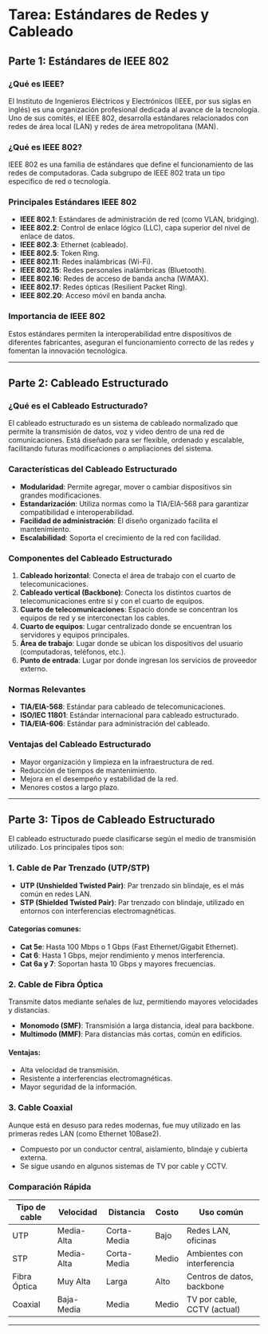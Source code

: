 # Tarea: Estándares de Redes y Cableado

## Parte 1: Estándares de IEEE 802

### ¿Qué es IEEE?

El Instituto de Ingenieros Eléctricos y Electrónicos (IEEE, por sus siglas en inglés) es una organización profesional dedicada al avance de la tecnología. Uno de sus comités, el IEEE 802, desarrolla estándares relacionados con redes de área local (LAN) y redes de área metropolitana (MAN).

### ¿Qué es IEEE 802?

IEEE 802 es una familia de estándares que define el funcionamiento de las redes de computadoras. Cada subgrupo de IEEE 802 trata un tipo específico de red o tecnología.

### Principales Estándares IEEE 802

- **IEEE 802.1**: Estándares de administración de red (como VLAN, bridging).
- **IEEE 802.2**: Control de enlace lógico (LLC), capa superior del nivel de enlace de datos.
- **IEEE 802.3**: Ethernet (cableado).
- **IEEE 802.5**: Token Ring.
- **IEEE 802.11**: Redes inalámbricas (Wi-Fi).
- **IEEE 802.15**: Redes personales inalámbricas (Bluetooth).
- **IEEE 802.16**: Redes de acceso de banda ancha (WiMAX).
- **IEEE 802.17**: Redes ópticas (Resilient Packet Ring).
- **IEEE 802.20**: Acceso móvil en banda ancha.

### Importancia de IEEE 802

Estos estándares permiten la interoperabilidad entre dispositivos de diferentes fabricantes, aseguran el funcionamiento correcto de las redes y fomentan la innovación tecnológica.

---

## Parte 2: Cableado Estructurado

### ¿Qué es el Cableado Estructurado?

El cableado estructurado es un sistema de cableado normalizado que permite la transmisión de datos, voz y video dentro de una red de comunicaciones. Está diseñado para ser flexible, ordenado y escalable, facilitando futuras modificaciones o ampliaciones del sistema.

### Características del Cableado Estructurado

- **Modularidad**: Permite agregar, mover o cambiar dispositivos sin grandes modificaciones.
- **Estandarización**: Utiliza normas como la TIA/EIA-568 para garantizar compatibilidad e interoperabilidad.
- **Facilidad de administración**: El diseño organizado facilita el mantenimiento.
- **Escalabilidad**: Soporta el crecimiento de la red con facilidad.

### Componentes del Cableado Estructurado

1. **Cableado horizontal**: Conecta el área de trabajo con el cuarto de telecomunicaciones.
2. **Cableado vertical (Backbone)**: Conecta los distintos cuartos de telecomunicaciones entre sí y con el cuarto de equipos.
3. **Cuarto de telecomunicaciones**: Espacio donde se concentran los equipos de red y se interconectan los cables.
4. **Cuarto de equipos**: Lugar centralizado donde se encuentran los servidores y equipos principales.
5. **Área de trabajo**: Lugar donde se ubican los dispositivos del usuario (computadoras, teléfonos, etc.).
6. **Punto de entrada**: Lugar por donde ingresan los servicios de proveedor externo.

### Normas Relevantes

- **TIA/EIA-568**: Estándar para cableado de telecomunicaciones.
- **ISO/IEC 11801**: Estándar internacional para cableado estructurado.
- **TIA/EIA-606**: Estándar para administración del cableado.

### Ventajas del Cableado Estructurado

- Mayor organización y limpieza en la infraestructura de red.
- Reducción de tiempos de mantenimiento.
- Mejora en el desempeño y estabilidad de la red.
- Menores costos a largo plazo.

---

## Parte 3: Tipos de Cableado Estructurado

El cableado estructurado puede clasificarse según el medio de transmisión utilizado. Los principales tipos son:

### 1. Cable de Par Trenzado (UTP/STP)

- **UTP (Unshielded Twisted Pair)**: Par trenzado sin blindaje, es el más común en redes LAN.
- **STP (Shielded Twisted Pair)**: Par trenzado con blindaje, utilizado en entornos con interferencias electromagnéticas.

#### Categorías comunes:
- **Cat 5e**: Hasta 100 Mbps o 1 Gbps (Fast Ethernet/Gigabit Ethernet).
- **Cat 6**: Hasta 1 Gbps, mejor rendimiento y menos interferencia.
- **Cat 6a y 7**: Soportan hasta 10 Gbps y mayores frecuencias.

### 2. Cable de Fibra Óptica

Transmite datos mediante señales de luz, permitiendo mayores velocidades y distancias.

- **Monomodo (SMF)**: Transmisión a larga distancia, ideal para backbone.
- **Multimodo (MMF)**: Para distancias más cortas, común en edificios.

#### Ventajas:
- Alta velocidad de transmisión.
- Resistente a interferencias electromagnéticas.
- Mayor seguridad de la información.

### 3. Cable Coaxial

Aunque está en desuso para redes modernas, fue muy utilizado en las primeras redes LAN (como Ethernet 10Base2).

- Compuesto por un conductor central, aislamiento, blindaje y cubierta externa.
- Se sigue usando en algunos sistemas de TV por cable y CCTV.

### Comparación Rápida

| Tipo de cable    | Velocidad     | Distancia     | Costo      | Uso común                     |
|------------------|---------------|---------------|------------|-------------------------------|
| UTP              | Media-Alta    | Corta-Media   | Bajo       | Redes LAN, oficinas           |
| STP              | Media-Alta    | Corta-Media   | Medio      | Ambientes con interferencia   |
| Fibra Óptica     | Muy Alta      | Larga         | Alto       | Centros de datos, backbone    |
| Coaxial          | Baja-Media    | Media         | Medio      | TV por cable, CCTV (actual)   |

---
